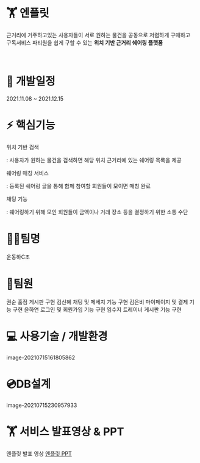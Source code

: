 <h1>🏋️‍ 엔플릿</h1>
<p>근거리에 거주하고있는 사용자들이 서로 원하는 물건을 공동으로 저렴하게 구매하고 <br>
  구독서비스 파티원을 쉽게 구할 수 있는 <b>위치 기반 근거리 쉐어링 플랫폼</b></p><br>


<h1>📆 개발일정</h1>
2021.11.08 ~ 2021.12.15


<h1>⚡ 핵심기능</h1>
위치 기반 검색

: 사용자가 원하는 물건을 검색하면 해당 
위치 근거리에 있는 쉐어링 목록을 제공



쉐어링 매칭 서비스

: 등록된 쉐어링 글을 통해 함께 
참여할 회원들이 모이면 매칭 완료


채팅 기능

: 쉐어링하기 위해 모인 회원들이 금액이나 
거래 장소 등을 결정하기 위한 소통 수단 


<h1>👩‍💻팀명</h1>
운동하C조


<h1>👥팀원</h1>
권순
홈짐 게시판 구현
김신혜
채팅 및 메세지 기능 구현
김은비
마이페이지 및 결제 기능 구현
윤하연
로그인 및 회원가입 기능 구현
임수지
트레이너 게시판 기능 구현

<h1>💻 사용기술 / 개발환경</h1>
image-20210715161805862


<h1>💿DB설계</h1>
image-20210715230957933


<h1>🏋️‍ 서비스 발표영상 & PPT</h1>
엔플릿 발표 영상
<a href="">엔플릿 PPT</a>
